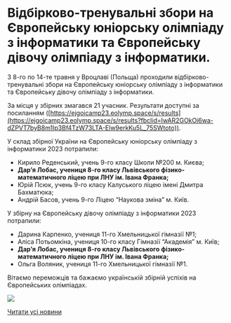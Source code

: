 # Відбірково-тренувальні збори на Європейську юніорську олімпіаду з інформатики та Європейську дівочу олімпіаду з інформатики.

З 8-го по 14-те травня у Вроцлаві (Польща) проходили відбірково-тренувальні збори на Європейську юніорську олімпіаду з інформатики та Європейську дівочу [](https://ejgoicamp23.eolymp.space/s/results?fbclid=IwAR2GOkOi6wa-dZPVT7byB8m1Ip3Bf4TzW73LTA-Elw9erkKu5L_75SWtoto)олімпіаду з інформатики.

За місця у збірних змагався 21 учасник. Результати доступні за посиланням ([https://ejgoicamp23.eolymp.space/s/results](https://ejgoicamp23.eolymp.space/s/results?fbclid=IwAR2GOkOi6wa-dZPVT7byB8m1Ip3Bf4TzW73LTA-Elw9erkKu5L_75SWtoto)).

У склад збірної України на Європейську юніорську олімпіаду з інформатики 2023 потрапили:

* Кирило Реденський, учень 9-го класу Школи №200 м. Києва;
* **Дар’я Лобас, учениця 8-го класу Львівського фізико-математичного ліцею при ЛНУ ім. Івана Франка;**
* Юрій Псюк, учень 9-го класу Калуського ліцею імені Дмитра Бахматюка;
* Андрій Басов, учень 9-го Ліцею “Наукова зміна” м. Київ.

У збірну на Європейську дівочу олімпіаду з інформатики 2023 потрапили:

* Дарина Карпенко, учениця 11-го Хмельницької гімназії №1;
* Аліса Потьомкіна, учениця 10-го класу Гімназії “Академія” м. Київ;
* **Дар’я Лобас, учениця 8-го класу Львівського фізико-математичного ліцею при ЛНУ ім. Івана Франка;**
* Ольга Воляник, учениця 11-го Хмельницької гімназії №1.

Вітаємо переможців та бажаємо українській збірній успіхів на Європейських олімпіадах.

![](/images/blog/відбірково-тренувальні-збори-на-європейську-юніорську/inf_2023.png)



[Читати усі новини](/news)

